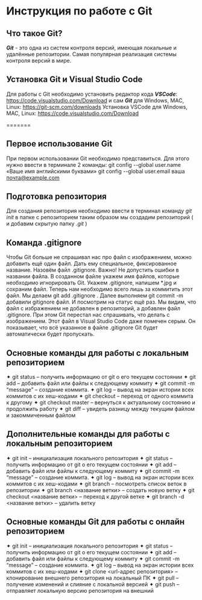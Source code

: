 # Инструкция по работе с Git 

## Что такое Git?
__*Git*__ - это одна из систем контроля версий, имеющая локальные и удалённые репозитории. Самая популярная реализация системы контроля версий в мире.


## Установка Git и Visual Studio Code
Для работы с Git  необходимо установить
редактор кода __*VSCode*__: https://code.visualstudio.com/Download и
сам __*Git*__ для Windows, MAC, Linux: https://git-scm.com/downloads
Установка VSCode для Windows, MAC, Linux: https://code.visualstudio.com/Download

=======
## Первое использование Git
При первом использовании Git необходимо представиться.
Для этого нужно ввести в терминале 2 команды:
git config --global user.name «Ваше имя английскими буквами»
git config --global user.email ваша почта@example.com

## Подготовка репозитория
Для создания репозитория необходимо ввести 
в терминал команду *git init*  в папке с репозиторием таким образом мы создадим репозиторий ( и добавим скрытую папку *.git* )

## Команда .gitignore
Чтобы Git больше не спрашивал нас про файл с изображением, можно добавить ещё один файл. Дать ему
специальное, фиксированное название. Назовём файл .gitignore. Важно! Не допустить ошибки
в названии файла. В созданном файле укажем имя файлов, которые необходимо игнорировать
Git.
Укажем .gitignore, напишем *.jpg и сохраним файл. Теперь нам необходимо
всего лишь за коммитить этот файл. Мы делаем git add .gitignore . Далее выполняем git commit
-m добавили gitignore файл. И посмотрим на статус ещё раз. Мы видим, что файл с избражением
не добавлен в репозиторий, а добавлен файл .gitignore. При этом Git перестал нас спрашивать,
что делать с изображением. Этот файл в Visual Studio Code даже помечен серым. Он показывает,
что всё указанное в файле .gitignore Git будет автоматически будет пропускать.

## Основные команды для работы с локальным репозиторием

✦ git status – получить информацию от git о его текущем состоянии
✦ git add – добавить файл или файлы к следующему коммиту
✦ git commit -m “message” – создание коммита.
✦ git log – вывод на экран истории всех коммитов с их хеш-кодами
✦ git checkout – переход от одного коммита к другому
✦ git checkout master – вернуться к актуальному состоянию и продолжить работу
✦ git diff – увидеть разницу между текущим файлом и закоммиченным файлом


## Дополнительные команды для работы с локальным репозиторием

✦ git init – инициализация локального репозитория
✦ git status – получить информацию от git о его текущем состоянии
✦ git add – добавить файл или файлы к следующему коммиту
✦ git commit -m “message” – создание коммита.
✦ git log – вывод на экран истории всех коммитов с их хеш-кодами
✦ git branch – посмотреть список веток в репозитории
✦ git branch <название ветки> – создать новую ветку
✦ git checkout <название ветки> – переход к другой ветке
✦ git branch -d <название ветки> – удалить ветку


## Основные команды Git для работы с онлайн репозиторием

✦ git init – инициализация локального репозитория
✦ git status – получить информацию от git о его текущем состоянии
✦ git add – добавить файл или файлы к следующему коммиту
✦ git commit -m “message” – создание коммита.
✦ git log – вывод на экран истории всех коммитов с их хеш-кодами
✦ git clone <url-адрес репозитория> – клонирование внешнего репозитория на локальный ПК
✦ git pull – получение изменений и слияние с локальной версией
✦ git push – отправляет локальную версию репозитория на внешний
